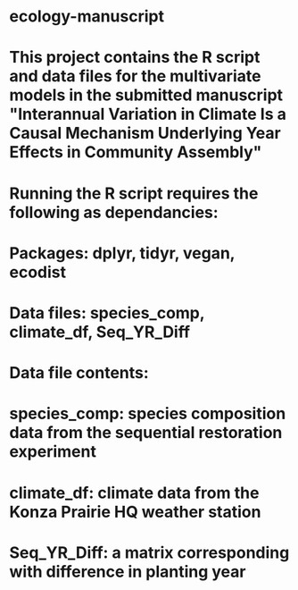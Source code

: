 # ecology-manuscript

# This project contains the R script and data files for the multivariate models in the submitted manuscript "Interannual Variation in Climate Is a Causal Mechanism Underlying Year Effects in Community Assembly"

# Running the R script requires the following as dependancies:
  # Packages: dplyr, tidyr, vegan, ecodist
  # Data files: species_comp, climate_df, Seq_YR_Diff

# Data file contents:
  # species_comp: species composition data from the sequential restoration experiment
  # climate_df: climate data from the Konza Prairie HQ weather station
  # Seq_YR_Diff: a matrix corresponding with difference in planting year
